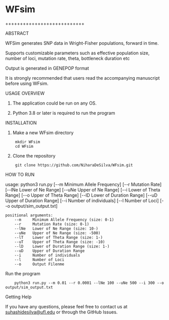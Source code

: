 # WFsim

+++++++++++++++++++++++++++

ABSTRACT

WFSim generates SNP data in Wright-Fisher populations, forward in time. 

Supports customizable parameters such as effective population size, number of loci, mutation rate, theta, bottleneck duration etc

Output is generated in GENEPOP format

It is strongly recommended that users read the accompanying manuscript before using WFsim. 


USAGE OVERVIEW
1. The application could be run on any OS.

2. Python 3.8 or later is required to run the program

INSTALLATION
1. Make a new WFsim directory

        mkdir WFsim
        cd WFsim
   
3. Clone the repository

        git clone https://github.com/NiharaDeSilva/WFsim.git
   
HOW TO RUN

usage: python3 run.py [--m Minimum Allele Frequency] [--r Mutation Rate] [--lNe Lower of Ne Range] [--uNe Upper of Ne Range] [--i Lower of Theta Range] [--o Upper of Theta Range] [--lD  Lower of Duration Range] [--uD Upper of Duration Range] [--i Number of individuals] [--l Number of Loci] [--o output/sim_output.txt]


```
positional arguments:     
    --m     Minimum Allele Frequency (size: 0-1)
    --r     Mutation Rate (size: 0-1)
    --lNe   Lower of Ne Range (size: 10-)
    --uNe   Upper of Ne Range (size: -500)
    --lT    Lower of Theta Range (size: 1-)
    --uT    Upper of Theta Range (size: -10)
    --lD    Lower of Duration Range (size: 1-)
    --uD    Upper of Duration Range 
    --i     Number of individuals
    --l     Number of Loci
    --o     Output Filenme
```

Run the program

        python3 run.py --m 0.01 --r 0.0001 --lNe 100 --uNe 500 --i 300 --o output/sim_output.txt


Getting Help

If you have any questions, please feel free to contact us at suhashidesilva@ufl.edu or through the GitHub Issues.

 
